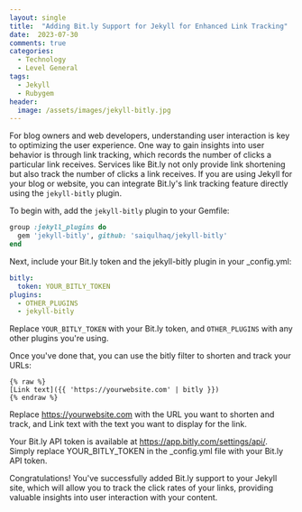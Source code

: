 ```yaml
---
layout: single
title:  "Adding Bit.ly Support for Jekyll for Enhanced Link Tracking"
date:  2023-07-30
comments: true
categories:
  - Technology
  - Level General
tags:
  - Jekyll
  - Rubygem
header:
  image: /assets/images/jekyll-bitly.jpg
---
```


For blog owners and web developers, understanding user interaction is key to optimizing the user experience. One way to gain insights into user behavior is through link tracking, which records the number of clicks a particular link receives. Services like Bit.ly not only provide link shortening but also track the number of clicks a link receives. If you are using Jekyll for your blog or website, you can integrate Bit.ly's link tracking feature directly using the `jekyll-bitly` plugin.

To begin with, add the `jekyll-bitly` plugin to your Gemfile:

```ruby
group :jekyll_plugins do
  gem 'jekyll-bitly', github: 'saiqulhaq/jekyll-bitly'
end
```

Next, include your Bit.ly token and the jekyll-bitly plugin in your _config.yml:
```yaml
bitly:
  token: YOUR_BITLY_TOKEN
plugins:
  - OTHER_PLUGINS
  - jekyll-bitly
```

Replace `YOUR_BITLY_TOKEN` with your Bit.ly token, and `OTHER_PLUGINS` with any other plugins you're using.

Once you've done that, you can use the bitly filter to shorten and track your URLs:

```erb
{% raw %}
[Link text]({{ 'https://yourwebsite.com' | bitly }})
{% endraw %}
```

Replace https://yourwebsite.com with the URL you want to shorten and track, and Link text with the text you want to display for the link.

Your Bit.ly API token is available at https://app.bitly.com/settings/api/. Simply replace YOUR_BITLY_TOKEN in the _config.yml file with your Bit.ly API token.

Congratulations! You've successfully added Bit.ly support to your Jekyll site, which will allow you to track the click rates of your links, providing valuable insights into user interaction with your content.